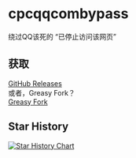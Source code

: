 # cpcqqcombypass
绕过QQ该死的 “已停止访问该网页”
## 获取
[GitHub Releases](https://github.com/win-lukezhang/cpcqqcombypass/releases/latest)  
或者，Greasy Fork？  
[Greasy Fork](https://greasyfork.org/zh-CN/scripts/528530-%E7%BB%95%E8%BF%87-qq-%E5%B7%B2%E5%81%9C%E6%AD%A2%E8%AE%BF%E9%97%AE)  
## Star History
[![Star History Chart](https://api.star-history.com/svg?repos=win-lukezhang/cpcqqcombypass&type=Date)](https://star-history.com/#win-lukezhang/cpcqqcombypass&Date)
